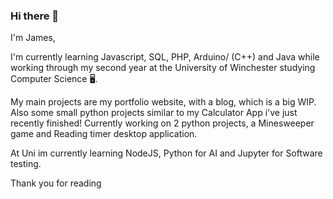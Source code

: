 ### Hi there 👋

I'm James,

I'm currently learning Javascript, SQL, PHP, Arduino/ (C++) and Java while working through my second year at the University of Winchester studying Computer Science 🖥️.

My main projects are my portfolio website, with a blog, which is a big WIP. Also some small python projects similar to my Calculator App i've just recently finished!
Currently working on 2 python projects, a Minesweeper game and Reading timer desktop application.

At Uni im currently learning NodeJS, Python for AI and Jupyter for Software testing.

Thank you for reading

<!--
**JumesP/JumesP** is a ✨ _special_ ✨ repository because its `README.md` (this file) appears on your GitHub profile.

Here are some ideas to get you started:

- 🔭 I’m currently working on ...
- 🌱 I’m currently learning ...
- 👯 I’m looking to collaborate on ...
- 🤔 I’m looking for help with ...
- 💬 Ask me about ...
- 📫 How to reach me: ...
- 😄 Pronouns: ...
- ⚡ Fun fact: ...
-->
